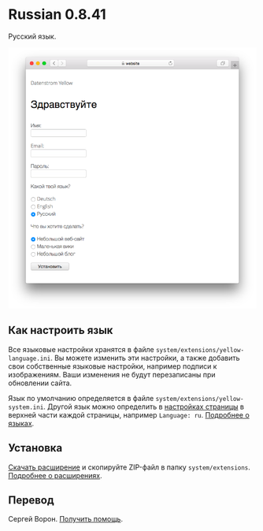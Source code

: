 # Russian 0.8.41

Русский язык.

<p align="center"><img src="russian-screenshot.png?raw=true" alt="Скриншот"></p>

## Как настроить язык

Все языковые настройки хранятся в файле `system/extensions/yellow-language.ini`. Вы можете изменить эти настройки, а также добавить свои собственные языковые настройки, например подписи к изображениям. Ваши изменения не будут перезаписаны при обновлении сайта.

Язык по умолчанию определяется в файле `system/extensions/yellow-system.ini`. Другой язык можно определить в [настройках страницы](https://github.com/annaesvensson/yellow-core#settings-page) в верхней части каждой страницы, например `Language: ru`. [Подробнее о языках](https://datenstrom.se/yellow/help/how-to-customise-a-language).

## Установка

[Скачать расширение](https://github.com/datenstrom/yellow-extensions/raw/main/downloads/russian.zip) и скопируйте ZIP-файл в папку `system/extensions`. [Подробнее о расширениях](https://github.com/annaesvensson/yellow-update).

## Перевод

Сергей Ворон. [Получить помощь](https://datenstrom.se/yellow/help/).
